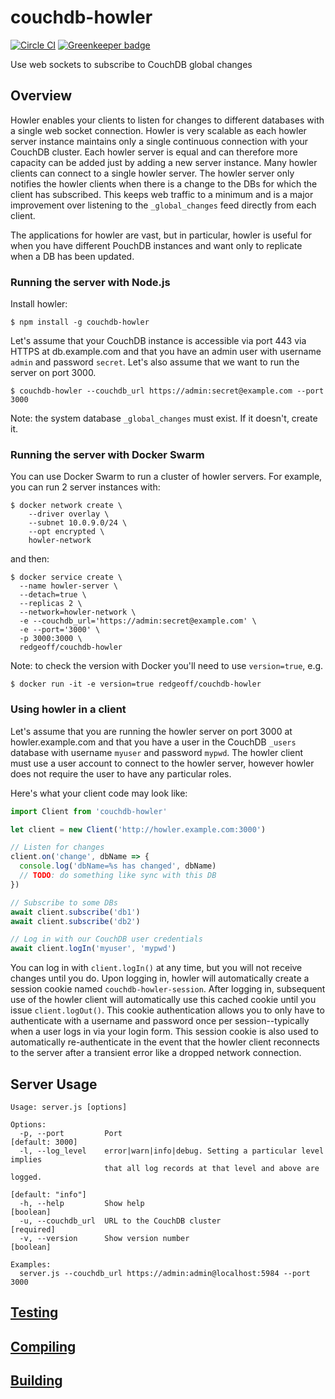 # couchdb-howler

[![Circle CI](https://circleci.com/gh/redgeoff/couchdb-howler.svg?style=svg&circle-token=9149c22bf1b5236c7a56bc72a38b2f48947a8716)](https://circleci.com/gh/redgeoff/couchdb-howler) [![Greenkeeper badge](https://badges.greenkeeper.io/redgeoff/couchdb-howler.svg)](https://greenkeeper.io/)

Use web sockets to subscribe to CouchDB global changes

## Overview

Howler enables your clients to listen for changes to different databases with a single web socket connection. Howler is very scalable as each howler server instance maintains only a single continuous connection with your CouchDB cluster. Each howler server is equal and can therefore more capacity can be added just by adding a new server instance. Many howler clients can connect to a single howler server. The howler server only notifies the howler clients when there is a change to the DBs for which the client has subscribed. This keeps web traffic to a minimum and is a major improvement over listening to the `_global_changes` feed directly from each client.

The applications for howler are vast, but in particular, howler is useful for when you have different PouchDB instances and want only to replicate when a DB has been updated.

### Running the server with Node.js

Install howler:

    $ npm install -g couchdb-howler

Let's assume that your CouchDB instance is accessible via port 443 via HTTPS at db.example.com and that you have an admin user with username `admin` and password `secret`. Let's also assume that we want to run the server on port 3000.

    $ couchdb-howler --couchdb_url https://admin:secret@example.com --port 3000

Note: the system database `_global_changes` must exist. If it doesn't, create it.

### Running the server with Docker Swarm

You can use Docker Swarm to run a cluster of howler servers. For example, you can run 2 server instances with:

    $ docker network create \
        --driver overlay \
        --subnet 10.0.9.0/24 \
        --opt encrypted \
        howler-network

and then:

    $ docker service create \
      --name howler-server \
      --detach=true \
      --replicas 2 \
      --network=howler-network \
      -e --couchdb_url='https://admin:secret@example.com' \
      -e --port='3000' \
      -p 3000:3000 \
      redgeoff/couchdb-howler

Note: to check the version with Docker you'll need to use `version=true`, e.g.

    $ docker run -it -e version=true redgeoff/couchdb-howler

### Using howler in a client

Let's assume that you are running the howler server on port 3000 at howler.example.com and that you have a user in the CouchDB `_users` database with username `myuser` and password `mypwd`. The howler client must use a user account to connect to the howler server, however howler does not require the user to have any particular roles.

Here's what your client code may look like:

```js
import Client from 'couchdb-howler'

let client = new Client('http://howler.example.com:3000')

// Listen for changes
client.on('change', dbName => {
  console.log('dbName=%s has changed', dbName)
  // TODO: do something like sync with this DB
})

// Subscribe to some DBs
await client.subscribe('db1')
await client.subscribe('db2')

// Log in with our CouchDB user credentials
await client.logIn('myuser', 'mypwd')
```

You can log in with `client.logIn()` at any time, but you will not receive changes until you do. Upon logging in, howler will automatically create a session cookie named `couchdb-howler-session`. After logging in, subsequent use of the howler client will automatically use this cached cookie until you issue `client.logOut()`. This cookie authentication allows you to only have to authenticate with a username and password once per session--typically when a user logs in via your login form. This session cookie is also used to automatically re-authenticate in the event that the howler client reconnects to the server after a transient error like a dropped network connection.

## Server Usage

```
Usage: server.js [options]

Options:
  -p, --port         Port                                        [default: 3000]
  -l, --log_level    error|warn|info|debug. Setting a particular level implies
                     that all log records at that level and above are logged.
                                                               [default: "info"]
  -h, --help         Show help                                         [boolean]
  -u, --couchdb_url  URL to the CouchDB cluster                       [required]
  -v, --version      Show version number                               [boolean]

Examples:
  server.js --couchdb_url https://admin:admin@localhost:5984 --port 3000
```

## [Testing](TESTING.md)

## [Compiling](COMPILING.md)

## [Building](BUILDING.md)
